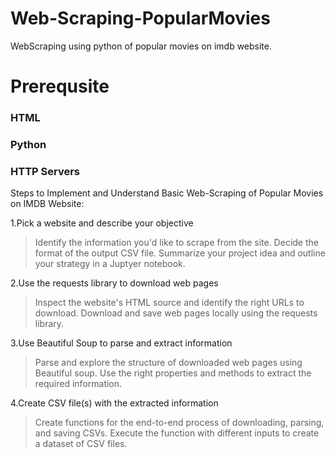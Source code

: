 # Web-Scraping-PopularMovies
WebScraping using python of popular movies on imdb website.

# Prerequsite
### HTML
### Python
### HTTP Servers

Steps to Implement and Understand Basic Web-Scraping of Popular Movies on IMDB Website:

1.Pick a website and describe your objective
>Identify the information you'd like to scrape from the site.
>Decide the format of the output CSV file.
>Summarize your project idea and outline your strategy in a Juptyer notebook.

2.Use the requests library to download web pages
>Inspect the website's HTML source and identify the right URLs to download.
>Download and save web pages locally using the requests library.

3.Use Beautiful Soup to parse and extract information
>Parse and explore the structure of downloaded web pages using Beautiful soup.
>Use the right properties and methods to extract the required information.

4.Create CSV file(s) with the extracted information
>Create functions for the end-to-end process of downloading, parsing, and saving CSVs.
>Execute the function with different inputs to create a dataset of CSV files.




